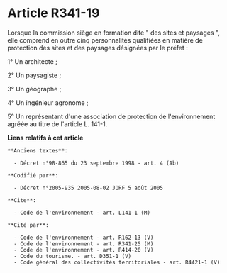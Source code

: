 # Article R341-19

Lorsque la commission siège en formation dite " des sites et paysages ", elle comprend en outre cinq personnalités qualifiées
en matière de protection des sites et des paysages désignées par le préfet :

1° Un architecte ;

2° Un paysagiste ;

3° Un géographe ;

4° Un ingénieur agronome ;

5° Un représentant d'une association de protection de l'environnement agréée au titre de l'article L. 141-1.

**Liens relatifs à cet article**

	**Anciens textes**:

	  - Décret n°98-865 du 23 septembre 1998 - art. 4 (Ab)

	**Codifié par**:

	  - Décret n°2005-935 2005-08-02 JORF 5 août 2005

	**Cite**:

	  - Code de l'environnement - art. L141-1 (M)

	**Cité par**:

	  - Code de l'environnement - art. R162-13 (V)
	  - Code de l'environnement - art. R341-25 (M)
	  - Code de l'environnement - art. R414-20 (V)
	  - Code du tourisme. - art. D351-1 (V)
	  - Code général des collectivités territoriales - art. R4421-1 (V)
